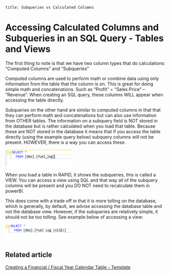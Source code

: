 ```
title: Subqueries vs Calculated Columns
```
# Accessing Calculated Columns and Subqueries in an SQL Query - Tables and Views

The first thing to note is that we have two column types that do calculations: “Computed Columns” and “Subqueries”

Computed columns are used to perform math or combine data using only information from the table that the column is on. This is great for doing simple math and concatenations. Such as “Profit” = “Sales Price” – “Revenue”. When creating an SQL query, these columns WILL appear when accessing the table directly.

Subqueries on the other hand are similar to computed columns in that that they can perform math and concatenations but can also use information from OTHER tables. The information on a subquery field is NOT stored in the database but is rather calculated when you load that table. Because these are NOT stored in the database it means that if you access the table directly (using the example query below) subquery columns will not be present. HOWEVER, there is a way you can access these.

![Selecting from a table](<Selecting from a table.png>)

When you load a table in RAPID, it shows the subqueries, this is called a VIEW. You can access a view using SQL and that way all of the subquery columns will be present and you DO NOT need to recalculate them in powerBI.

This does come with a trade off in that it is more tolling on the database, which is generally, by default, we advise accessing the database table and not the database view. However, if the subqueries are relatively simple, it should not be too tolling. See example below of accessing a view:

![Selecting from a view](<Selecting from a view.png>)

## Related article

[Creating a Financial / Fiscal Year Calendar Table - Template](https://docs.rapidplatform.com/books/powerbi/page/creating-a-financial-fiscal-year-calendar-table-template)